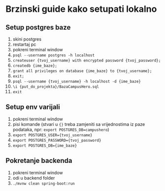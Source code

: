# Brzinski guide kako setupati lokalno

## Setup postgres baze
1. skini postgres
2. restartaj pc
3. pokreni terminal window
4. `psql --username postgres -h localhost`
5. `createuser {tvoj_username} with encrypted password {tvoj_password};`
6. `createdb {ime_baze};`
7. `grant all privileges on database {ime_baze} to {tvoj_username};`
8. `exit;`
9. `psql --username {tvoj_username} -h localhost -d {ime_baze}`
10. `\i {put_do_projekta}/BazaCampusHero.sql`
11. `exit`

## Setup env varijali
1. pokreni terminal window
2. pisi komande (stvari u `{}` treba zamjeniti sa vrijednostima iz paze podataka, npr: `export POSTGRES_DB=campushero`)
3. `export POSTGRES_USER={tvoj_username}`
4. `export POSTGRES_PASSWORD={tvoj_password}`
5. `export POSTGRES_DB={ime_baze}`

## Pokretanje backenda
1. pokreni terminal window
2. odi u backend folder
3. `./mvnw clean spring-boot:run`